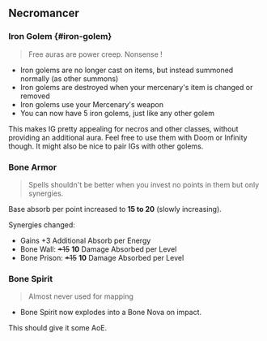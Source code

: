 ## Necromancer

### Iron Golem {#iron-golem}

> Free auras are power creep. Nonsense !

- Iron golems are no longer cast on items, but instead summoned normally (as other summons)
- Iron golems are destroyed when your mercenary's item is changed or removed
- Iron golems use your Mercenary's weapon
- You can now have 5 iron golems, just like any other golem

This makes IG pretty appealing for necros and other classes, without providing an additional aura. Feel free to use them with Doom or Infinity though. It might also be nice to pair IGs with other golems.

### Bone Armor

> Spells shouldn't be better when you invest no points in them but only synergies.

Base absorb per point increased to **15 to 20** (slowly increasing).

Synergies changed:

- Gains +3 Additional Absorb per Energy
- Bone Wall: ~~+15~~ **10** Damage Absorbed per Level
- Bone Prison: ~~+15~~ **10** Damage Absorbed per Level

### Bone Spirit

> Almost never used for mapping

- Bone Spirit now explodes into a Bone Nova on impact.

This should give it some AoE.
